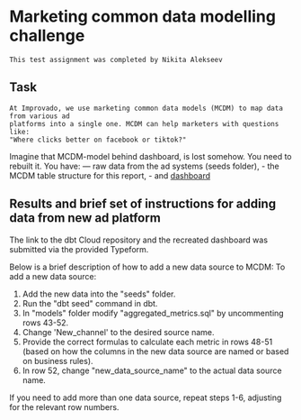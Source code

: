 # Marketing common data modelling challenge
	This test assignment was completed by Nikita Alekseev

## Task
	At Improvado, we use marketing common data models (MCDM) to map data from various ad 
    platforms into a single one. MCDM can help marketers with questions like: 
    "Where clicks better on facebook or tiktok?"

Imagine that MCDM-model behind dashboard, is lost somehow. You need to rebuilt it. You have:
	— raw data from the ad systems (seeds folder),
	- the MCDM table structure for this report, 
	- and [dashboard](https://lookerstudio.google.com/reporting/fa668749-b82f-41a8-a12e-f7d9c0733b57/page/tEnnC)


## Results and brief set of instructions for adding data from new ad platform

The link to the dbt Cloud repository and the recreated dashboard was submitted via the provided Typeform.

Below is a brief description of how to add a new data source to MCDM:
To add a new data source:

1. Add the new data into the "seeds" folder.
2. Run the "dbt seed" command in dbt.
3. In "models" folder modify "aggregated_metrics.sql" by uncommenting rows 43-52.
4. Change 'New_channel' to the desired source name.
5. Provide the correct formulas to calculate each metric in rows 48-51 (based on how the columns in the new data source are named or based on business rules).
6. In row 52, change "new_data_source_name" to the actual data source name.

If you need to add more than one data source, repeat steps 1-6, adjusting for the relevant row numbers.